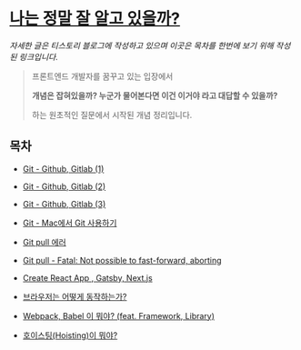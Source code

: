 # [나는 정말 잘 알고 있을까?](https://whothatsme.tistory.com/)

*자세한 글은 티스토리 블로그에 작성하고 있으며 이곳은 목차를 한번에 보기 위해 작성된 링크입니다.*

> 프론트엔드 개발자를 꿈꾸고 있는 입장에서
> 
> **개념은 잡혀있을까? 누군가 물어본다면 이건 이거야 라고 대답할 수 있을까?**
> 
> 하는 원초적인 질문에서 시작된 개념 정리입니다.


## 목차
- [Git - Github, Gitlab (1)](https://whothatsme.tistory.com/6?category=940508)
- [Git - Github, Gitlab (2)](https://whothatsme.tistory.com/7?category=940508)
- [Git - Github, Gitlab (3)](https://whothatsme.tistory.com/9?category=940508)
- [Git - Mac에서 Git 사용하기](https://whothatsme.tistory.com/11?category=940508)
- [Git pull 에러](https://whothatsme.tistory.com/17?category=940508)
- [Git pull - Fatal: Not possible to fast-forward, aborting](https://whothatsme.tistory.com/18?category=940508)

- [Create React App , Gatsby, Next.js](https://whothatsme.tistory.com/manage/newpost/?type=post&returnURL=%2Fmanage%2Fposts%2F)

- [브라우저는 어떻게 동작하는가?](https://whothatsme.tistory.com/23)
- [Webpack, Babel 이 뭐야? (feat. Framework, Library)](https://whothatsme.tistory.com/14?category=940508)
- [호이스팅(Hoisting)이 뭐야?]()
